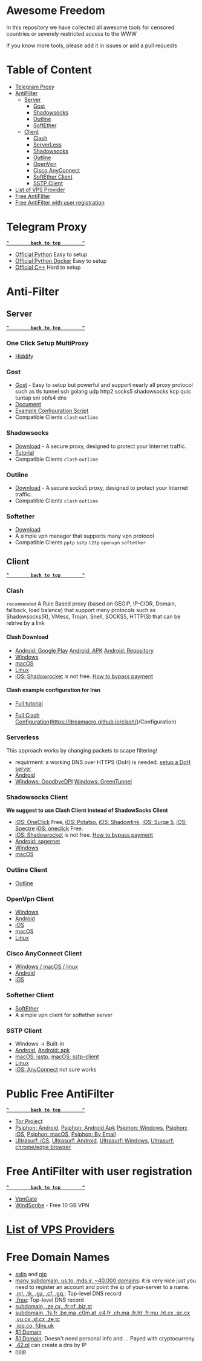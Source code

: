 # Awesome Freedom
In this repository we have collected all awesome tools for censored countries or severely restricted access to the WWW

If you know more tools, please add it in issues or add a pull requests

# Table of Content
- [Telegram Proxy](#telegram-proxy)
- [AntiFilter](#anti-filter)
  - [Server](#server)
    - [Gost](#gost)
    - [Shadowsocks](#shadowsocks)
    - [Outline](#outline)
    - [SoftEther](#softether)
  - [Client](#client)
    - [Clash](#clash)
    - [ServerLess](#serverless)
    - [Shadowsocks](#shadowsocks-client)
    - [Outline](#outline-client)
    - [OpenVpn](#openvpn-client)
    - [Cisco AnyConnect](#cisco-anyconnect-client)
    - [SoftEther Client](#softether-client)
    - [SSTP Client](#sstp-client)
- [List of VPS Provider](vps-providers.md)
- [Free AntiFilter](#free-antifilter)
- [Free AntiFilter with user registration](#free-antiFilter-with-user-registration)

# Telegram Proxy
 **[`^        back to top        ^`](#table-of-content)**
 - [Official Python](https://github.com/alexbers/mtprotoproxy) Easy to setup
 - [Official Python Docker](https://hub.docker.com/r/alexbers/mtprotoproxy) Easy to setup
 - [Official C++](https://github.com/TelegramMessenger/MTProxy) Hard to setup
 
# Anti-Filter
## Server
**[`^        back to top        ^`](#table-of-content)**
### One Click Setup MultiProxy
- [Hiddify](https://hiddify.github.io/setup-proxy-one-click.html)
### Gost
- [Gost](https://github.com/ginuerzh/gost) - Easy to setup but powerful and support nearly all proxy protocol such as tls tunnel ssh golang udp http2 socks5 shadowsocks kcp quic tuntap sni obfs4 dns 
- [Document](https://v2.gost.run/en/)
- [Example Configuration Script](https://github.com/hiddify/config/blob/main/gost/setup_gost.sh)
- Compatible Clients `clash` `outline`
### Shadowsocks
- [Download](https://shadowsocks.org/en/index.html) - A secure proxy, designed to protect your Internet traffic.
- [Tutorial](https://github.com/WeAreMahsaAmini/FreeInternet)
- Compatible Clients `clash` `outline`
### Outline
- [Download](https://getoutline.org/fa/get-started/#step-1) - A secure socks5 proxy, designed to protect your Internet traffic. 
- Compatible Clients `clash` `outline`
### Softether
- [Download](https://www.softether-download.com/en.aspx?product=softether) 
- A simple vpn manager that supports many vpn protocol
- Compatible Clients `pptp` `sstp` `l2tp` `openvpn` `softether`


## Client
**[`^        back to top        ^`](#table-of-content)**
### Clash 
`recommended`
 A Rule Based proxy (based on GEOIP, IP-CIDR, Domain, fallback, load balance) that support many protocols such as Shadowsocks(R), VMess, Trojan, Snell, SOCKS5, HTTP(S) that can be retrive by a link
 #### Clash Download
- [Android: Google Play](https://play.google.com/store/apps/details?id=com.github.kr328.clash) [Android: APK](https://github.com/Kr328/ClashForAndroid/releases/download/v2.5.11/cfa-2.5.11-premium-universal-release.apk) [Android: Repository](https://github.com/Kr328/ClashForAndroid)
- [Windows](https://github.com/Fndroid/clash_for_windows_pkg/releases/download/0.20.4/Clash.for.Windows.Setup.0.20.4.exe)
- [macOS](https://github.com/Fndroid/clash_for_windows_pkg/releases/download/0.20.4/Clash.for.Windows-0.20.4.dmg) 
- [Linux](https://github.com/Fndroid/clash_for_windows_pkg/releases/download/0.20.5/Clash.for.Windows-0.20.5-x64-linux.tar.gz)
- [iOS: Shadowrocket](https://apps.apple.com/us/app/shadowrocket/id932747118?platform=iphone) is not free. [How to bypass payment](https://github.com/WeAreMahsaAmini/FreeInternet/blob/main/README.md#ios)  

<!--- [iOS: Stash not free](https://apps.apple.com/app/stash/id1596063349?platform=iphone) not free-->
 
 #### Clash example configuration for Iran
 - [Full tutorial](https://lancellc.gitbook.io/clash)

 - [Full Clash Configuration](https://github.com/Dreamacro/clash/wiki)(https://dreamacro.github.io/clash/)/Configuration)

### Serverless 
This approach works by changing packets to scape filtering! 
- requirment: a working DNS over HTTPS (DoH) is needed. [setup a DoH server]()
- [Android](https://github.com/zhenyolka/DPITunnel-android)
- [Windows: GoodbyeDPI](https://github.com/ValdikSS/GoodbyeDPI) [Windows: GreenTunnel](https://github.com/SadeghHayeri/GreenTunnel)

### Shadowsocks Client
 **We suggest to use Clash Client instead of ShadowSocks Client**
- [iOS: OneClick](https://apps.apple.com/us/app/id1545555197) Free, 
[iOS: Potatso](https://apps.apple.com/app/potatso-lite/id1239860606), [iOS: Shadowlink](https://apps.apple.com/us/app/shadowlink-shadowsocks-vpn/id1439686518),  [iOS: Surge 5](https://apps.apple.com/us/app/id1442620678), [iOS: Spectre](https://apps.apple.com/us/app/spectre-vpn/id1508712998) [iOS: oneclick](https://apps.apple.com/us/app/oneclick-safe-easy-fast/id1545555197) Free.
- [iOS: Shadowrocket](https://apps.apple.com/us/app/shadowrocket/id932747118) is not free. [How to bypass payment](https://github.com/WeAreMahsaAmini/FreeInternet/blob/main/guides/shadowsocks-v2ray-tls/how-to-connect.md#%D8%A2%DB%8C%D9%81%D9%88%D9%86-%D9%88-%D8%A2%DB%8C%D9%BE%D8%AF)
- [Android: sagernet](https://play.google.com/store/apps/details?id=io.nekohasekai.sagernet&hl=en&gl=US)
- [Windows](https://github.com/shadowsocks/shadowsocks-windows/releases)
- [macOS](https://github.com/shadowsocks/shadowsocks-windows/releases)

### Outline Client
- [Outline](https://getoutline.org/fa/get-started/#step-3)

### OpenVpn Client
- [Windows](https://openvpn.net/community-downloads/)
- [Android](https://play.google.com/store/apps/details?id=de.blinkt.openvpn)
- [iOS](https://apps.apple.com/fr/app/openvpn-connect/id590379981)
- [macOS](https://openvpn.net/client-connect-vpn-for-mac-os/)
- [Linux](https://openvpn.net/cloud-docs/openvpn-3-client-for-linux/)

### Cisco AnyConnect Client
- [Windows / macOS / linux](https://software.cisco.com/download/home/286281283/type/282364313/release/4.10.05111)
- [Android](https://play.google.com/store/apps/details?id=com.cisco.anyconnect.vpn.android.avf&hl=en&gl=US)
- [iOS](https://apps.apple.com/us/app/cisco-secure-client/id1135064690?platform=iphone)

### Softether Client
- [SoftEther](https://www.softether-download.com/en.aspx?product=softether) 
- A simple vpn client for softether server
### SSTP Client
- Windows -> Built-in
- [Android](https://play.google.com/store/apps/details?id=kittoku.osc&hl=en&gl=US), [Android: apk](https://github.com/kittoku/Open-SSTP-Client/releases/download/v1.5.5/osc-1.5.5.apk)
- [macOS: isstp](https://github.com/axot/isstp), [macOS: sstp-client](https://gitlab.com/eivnaes/sstp-client)
- [Linux](https://gitlab.com/eivnaes/sstp-client)
- [iOS: AnyConnect](https://apps.apple.com/us/app/cisco-anyconnect/id1135064690) not sure works


# Public Free AntiFilter
**[`^        back to top        ^`](#table-of-content)**
- [Tor Project](https://snowflake.torproject.org/)
- [Psiphon: Android](https://play.google.com/store/apps/details?id=com.psiphon3.subscription), [Psiphon: Android Apk](https://psiphon.ca/PsiphonAndroid.apk) [Psiphon: Windows](https://psiphon.ca/psiphon3.exe), [Psiphon: iOS](https://apps.apple.com/app/psiphon/id1276263909), [Psiphon: macOS](https://apps.apple.com/app/psiphon/id1276263909), [Psiphon: By Email](mailto:get@psiphon3.com)
- [Ultrasurf: iOS](https://apps.apple.com/us/app/ultrasurf-vpn/id1563051300), [Ultrasurf: Android](https://play.google.com/store/apps/details?id=us.ultrasurf.mobile.ultrasurf&hl=en_US&gl=US), [Ultrasurf: Windows](https://ultrasurf.us/download/usf.zip), [Ultrasurf: chrome/edge browser](https://chrome.google.com/webstore/detail/ultrasurf-security-privac/mjnbclmflcpookeapghfhapeffmpodij)

# Free AntiFilter with user registration
**[`^        back to top        ^`](#table-of-content)**
- [VpnGate](https://www.vpngate.net/en/)
- [WindScribe](https://windscribe.com) - Free 10 GB VPN

# [List of VPS Providers](vps-providers.md)

# Free Domain Names
- [sslip](https://sslip.io/) and [nip](https://nip.io)
- [many subdomain, us.to, mds.ir, ~40.000 domains](https://freedns.afraid.org/): it is very nice just you need to register an account and point the ip of your-server to a name.
- [.ml, .tk, .ga, .cf, .gq,](https://freenom.com): Top-level DNS record
- [.free](https://nic.free): Top-level DNS record
- [subdomain, .ze.cx, .fr.nf .biz.st](https://www.nom.za/)
- [subdomain, .1s.fr .be.ma .c0m.at .c4.fr .ch.ma .fr.ht .fr.mu .ht.cx .qc.cx .vu.cx .xl.cx .ze.tc](https://www.venez.fr/)
- [.ipq.co, fdns.uk](https://www.ipq.co/)
- [$1 Domain](https://www.namecheap.com/promos/99-cent-domain-names/)
- [$1 Domain](https://www.hostinger.com/domain-name-search): Doesn't need personal info and ... Payed with cryptocurreny.
- [.42.pl](freedns.42.pl)  can create a dns by IP
- [noip](https://www.noip.com/)
